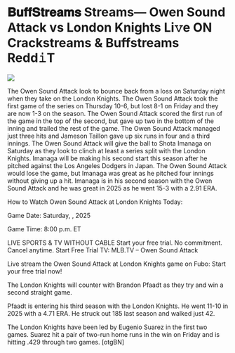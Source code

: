 # 𝐁𝐮𝐟𝐟𝐒𝐭𝐫𝐞𝐚𝐦𝐬 Streams— Owen Sound Attack vs London Knights Li𝚟e ON Crackstreams & Buffstreams Redd𝚒T  
  
  
[![](https://i.imgur.com/qSNzIqt.png)](https://movie.rssnews.media/SufhwEIMG.php)  
  
The Owen Sound Attack look to bounce back from a loss on Saturday night when they take on the London Knights. The Owen Sound Attack took the first game of the series on Thursday 10-6, but lost 8-1 on Friday and they are now 1-3 on the season. The Owen Sound Attack scored the first run of the game in the top of the second, but gave up two in the bottom of the inning and trailed the rest of the game. The Owen Sound Attack managed just three hits and Jameson Taillon gave up six runs in four and a third innings. The Owen Sound Attack will give the ball to Shota Imanaga on Saturday as they look to clinch at least a series split with the London Knights. Imanaga will be making his second start this season after he pitched against the Los Angeles Dodgers in Japan. The Owen Sound Attack would lose the game, but Imanaga was great as he pitched four innings without giving up a hit. Imanaga is in his second season with the Owen Sound Attack and he was great in 2025 as he went 15-3 with a 2.91 ERA.

How to Watch Owen Sound Attack at London Knights Today:

Game Date: Saturday, , 2025

Game Time: 8:00 p.m. ET

LIVE SPORTS & TV WITHOUT CABLE
Start your free trial. No commitment. Cancel anytime.
Start Free Trial
TV: MLB.TV – Owen Sound Attack

Live stream the Owen Sound Attack at London Knights game on Fubo: Start your free trial now!

The London Knights will counter with Brandon Pfaadt as they try and win a second straight game.

Pfaadt is entering his third season with the London Knights. He went 11-10 in 2025 with a 4.71 ERA. He struck out 185 last season and walked just 42.

The London Knights have been led by Eugenio Suarez in the first two games. Suarez hit a pair of two-run home runs in the win on Friday and is hitting .429 through two games. [otgBN]
